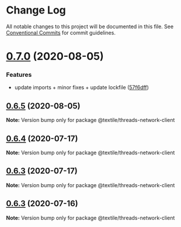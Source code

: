 # Change Log

All notable changes to this project will be documented in this file.
See [Conventional Commits](https://conventionalcommits.org) for commit guidelines.

# [0.7.0](https://github.com/textileio/js-threads/compare/@textile/threads-network-client@0.6.5...@textile/threads-network-client@0.7.0) (2020-08-05)


### Features

* update imports + minor fixes + update lockfile ([57f6dff](https://github.com/textileio/js-threads/commit/57f6dff172705f75588df8094cf667abf5322e84))





## [0.6.5](https://github.com/textileio/js-threads/compare/@textile/threads-network-client@0.6.4...@textile/threads-network-client@0.6.5) (2020-08-05)

**Note:** Version bump only for package @textile/threads-network-client





## [0.6.4](https://github.com/textileio/js-threads/compare/@textile/threads-network-client@0.6.3...@textile/threads-network-client@0.6.4) (2020-07-17)

**Note:** Version bump only for package @textile/threads-network-client





## [0.6.3](https://github.com/textileio/js-threads/compare/@textile/threads-network-client@0.6.2...@textile/threads-network-client@0.6.3) (2020-07-17)

**Note:** Version bump only for package @textile/threads-network-client





## [0.6.3](https://github.com/textileio/js-threads/compare/@textile/threads-network-client@0.6.2...@textile/threads-network-client@0.6.3) (2020-07-16)

**Note:** Version bump only for package @textile/threads-network-client
